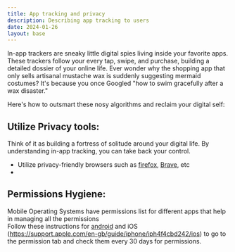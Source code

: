 ```yaml
---
title: App tracking and privacy
description: Describing app tracking to users
date: 2024-01-26
layout: base
---
```




In-app trackers are sneaky little digital spies living inside your favorite apps. These trackers follow your every tap, swipe, and purchase, building a detailed dossier of your online life. Ever wonder why the shopping app that only sells artisanal mustache wax is suddenly suggesting mermaid costumes? It's because you once Googled "how to swim gracefully after a wax disaster."

Here's how to outsmart these nosy algorithms and reclaim your digital self:

## __Utilize Privacy tools__: 

Think of it as building a fortress of solitude around your digital life. By understanding in-app tracking, you can take back your control.

- Utilize privacy-friendly browsers such as  [firefox](https://www.mozilla.org/en-US/firefox/new/), [Brave](https://brave.com/), etc
- 

## Permissions Hygiene:

Mobile Operating Systems have permissions list for different apps that help in managing all the permissions  
Follow these instructions for [android](https://support.google.com/android/answer/9431959?hl=en) and iOS (https://support.apple.com/en-gb/guide/iphone/iph4f4cbd242/ios) to go to the permission tab and check them every 30 days for permissions.